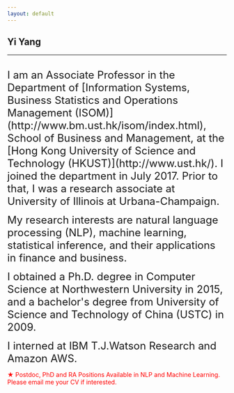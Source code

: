 ```yaml
---
layout: default
---
```


## Yi Yang

***

<br>
<span style="font-size:24px;">I am an Associate Professor in the Department of [Information Systems, Business Statistics and Operations Management (ISOM)](http://www.bm.ust.hk/isom/index.html), School of Business and Management, at the [Hong Kong University of Science and Technology (HKUST)](http://www.ust.hk/). I joined the department in July 2017. Prior to that, I was a research associate at University of Illinois at Urbana-Champaign. </span><br>

<span style="font-size:24px;">My research interests are natural language processing (NLP), machine learning, statistical inference, and their applications in finance and business. </span><br>

<span style="font-size:24px;">I obtained a Ph.D. degree in Computer Science at Northwestern University in 2015, and a bachelor's degree from University of Science and Technology of China (USTC) in 2009.</span><br>

<span style="font-size:24px;">I interned at IBM T.J.Watson Research and Amazon AWS. </span><br>

<!--<span style="font-size:24px;">I have been consulting for a leading hedge fund firm on financial NLP topics since 2021.<br>
</span>-->


<span style="color:red;">&#9733; Postdoc, PhD and RA Positions Available in NLP and Machine Learning. Please email me your CV if interested.<br>
</span>

